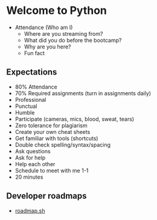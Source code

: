 # Welcome to Python

- Attendance (Who am I)
  - Where are you streaming from?
  - What did you do before the bootcamp?
  - Why are you here?
  - Fun fact

## Expectations

- 80% Attendance
- 70% Required assignments (turn in assignments daily)
- Professional
- Punctual
- Humble
- Participate (cameras, mics, blood, sweat, tears)
- Zero tolerance for plagiarism
- Create your own cheat sheets
- Get familiar with tools (shortcuts)
- Double check spelling/syntax/spacing
- Ask questions
- Ask for help
- Help each other
- Schedule to meet with me 1-1
- 20 minutes

## Developer roadmaps

- [roadmap.sh](https://roadmap.sh)
